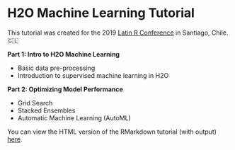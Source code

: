 # H2O Machine Learning Tutorial

This tutorial was created for the 2019 [Latin R Conference](https://latin-r.com/) in Santiago, Chile. 🇨🇱

**Part 1: Intro to H2O Machine Learning**

  - Basic data pre-processing
  - Introduction to supervised machine learning in H2O
  
**Part 2: Optimizing Model Performance**

  - Grid Search
  - Stacked Ensembles
  - Automatic Machine Learning (AutoML)

You can view the HTML version of the RMarkdown tutorial (with output) [here](
http://htmlpreview.github.io/?https://github.com/ledell/LatinR-2019-h2o-tutorial/blob/master/LatinR-2019-h2o-tutorial.html).
